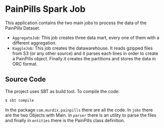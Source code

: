 # PainPills Spark Job

This application contains the two main jobs to process the data of the PainPills Dataset.
- `AggregateJob`: This job creates three data mart, every one of them with a different aggregation.
- `KaggleJob`: This job creates the datawarehouse. It reads gzipped files from S3 (or any other source) 
and it parses each lines in order to create a PainPills object. Finally it creates the partitions and stores
the data in ORC format. 

## Source Code
The project uses SBT as build tool. To compile the code:
```bash
$ sbt compile
```

In the package `com.murdix.painpills` there are all the code. In `jobs` there are the two Objects with Main. 
In `parser` there is an utility to parse the files and finally in `entities` there is the PainPills class definition. 
